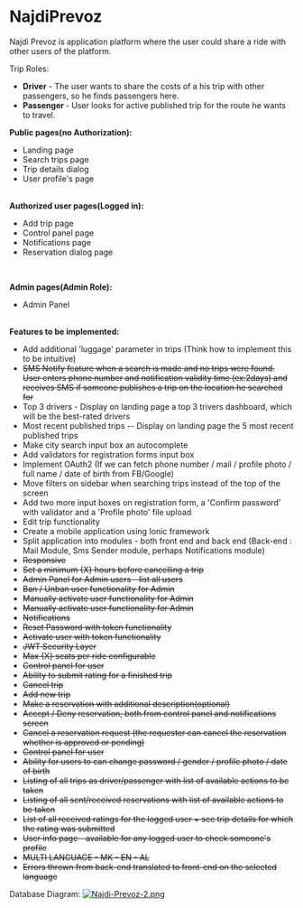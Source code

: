# NajdiPrevoz
 
Najdi Prevoz is application platform where the user could share a ride with other users of the platform.

Trip Roles: <br/>
 - <b>Driver</b> - The user wants to share the costs of a his trip with other passengers, so he finds passengers here. <br/>
 - <b>Passenger </b>- User looks for active published trip for the route he wants to travel.

<b>Public pages(no Authorization): </b> 
<ul>
 <li> Landing page </li>
  <li> Search trips page </li>
  <li> Trip details dialog </li>
  <li> User profile's page </li>
</ul>
<br/>
<b>Authorized user pages(Logged in): </b> 
<ul>
 <li> Add trip page </li>
  <li> Control panel page </li>
  <li> Notifications page </li>
  <li> Reservation dialog page </li>
</ul>
<br/>

<b>Admin pages(Admin Role): </b> 
<ul>
 <li> Admin Panel</li>
</ul>
<br/>
<b> Features to be implemented: </b>
<ul>
 <li> Add additional 'luggage' parameter in trips (Think how to implement this to be intuitive) </li>
 <li><s>SMS Notify feature when a search is made and no trips were found. User enters phone number and notification validity time (ex:2days) and receives SMS if someone publishes a trip on the location he searched for</s></li>
  <li>Top 3 drivers - Display on landing page a top 3 trivers dashboard, which will be the best-rated drivers</li>
 <li>Most recent published trips -- Display on landing page the 5 most recent published trips</li>
 <li>Make city search input box an autocomplete</li>
  <li>Add validators for registration forms input box</li>
 <li>Implement OAuth2 (If we can fetch phone number / mail / profile photo / full name / date of birth from FB/Google)</li>
 <li> Move filters on sidebar when searching trips instead of the top of the screen </li>
 <li> Add two more input boxes on registration form, a 'Confirm password' with validator and a 'Profile photo' file upload </li>
 <li> Edit trip functionality </li>
 <li> Create a mobile application using Ionic framework </li>
 <li> Split application into modules - both front end and back end (Back-end : Mail Module, Sms Sender module, perhaps Notifications module)</li>
 <li> <s>Responsive</s> </li>
 <li> <s> Set a minimum {X} hours before cancelling a trip </s> </li>
 <li> <s> Admin Panel for Admin users - list all users </s> </li>
 <li> <s> Ban / Unban user functionality for Admin </s> </li>
 <li> <s> Manually activate user functionality for Admin </s> </li>
 <li> <s> Manually activate user functionality for Admin </s> </li>
 <li> <s> Notifications </s> </li>
 <li> <s> Reset Password with token functionality </s> </li>
 <li> <s> Activate user with token functionality  </s> </li>
 <li> <s> JWT Security Layer </s> </li>
 <li> <s> Max {X} seats per ride configurable </s> </li>
 <li> <s> Control panel for user </s> </li>
 <li> <s>Ability to submit rating for a finished trip </s> </li>
 <li> <s> Cancel trip </s> </li>
 <li> <s> Add new trip </s> </li>
 <li> <s> Make a reservation with additional description(optional) </s> </li>
 <li> <s> Accept / Deny reservation, both from control panel and notifications screen </s> </li>
 <li> <s> Cancel a reservation request (the requester can cancel the reservation whether is approved or pending)</s> </li>
 <li> <s> Control panel for user </s> </li>
 <li> <s> Ability for users to can change password / gender / profile photo / date of birth </s> </li>
 <li> <s> Listing of all trips as driver/passenger with list of available actions to be taken </s> </li>
 <li> <s> Listing of all sent/received reservations with list of available actions to be taken </s> </li>
 <li> <s> List of all received ratings for the logged user + see trip details for which the rating was submitted </s> </li>
 <li> <s> User info page - available for any logged user to check someone's profile </s> </li>
 <li> <s> MULTI LANGUAGE - MK - EN - AL </s> </li>
 <li> <s> Errors thrown from back-end translated to front-end on the selected language </s> </li>

</ul>


Database Diagram:
[![Najdi-Prevoz-2.png](https://i.postimg.cc/1zfcT89F/Najdi-Prevoz-2.png)](https://postimg.cc/XZ6CB7BN)
